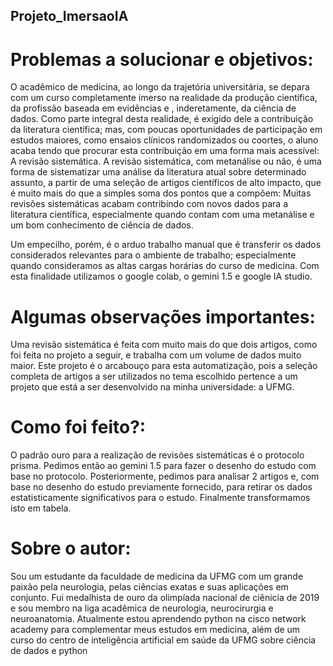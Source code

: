 ## Projeto_ImersaoIA
# Problemas a solucionar e objetivos:
O acadêmico de medicina, ao longo da trajetória universitária, se depara com um curso completamente imerso na realidade da produção científica, da profissão baseada em evidências e , inderetamente, da ciência de dados. 
Como parte integral desta realidade, é exigido dele a contribuição da literatura científica; mas, com poucas oportunidades de participação em estudos maiores, como ensaios clínicos randomizados ou coortes, o aluno acaba tendo que procurar esta contribuição em uma forma mais acessível: A revisão sistemática.
A revisão sistemática, com metanálise ou não, é uma forma de sistematizar uma análise da literatura atual sobre determinado assunto, a partir de uma seleção de artigos científicos de alto impacto, que é muito mais do que a simples soma dos pontos que a compõem: Muitas revisões sistemáticas acabam contribindo com novos dados para a literatura científica, especialmente quando contam com uma metanálise e um bom conhecimento de ciência de dados.

Um empecilho, porém, é o arduo trabalho manual que é transferir os dados considerados relevantes para o ambiente de trabalho; especialmente quando consideramos as altas cargas horárias do curso de medicina. Com esta finalidade utilizamos o google colab, o gemini 1.5 e google IA studio.

# Algumas observações importantes:
Uma revisão sistemática é feita com muito mais do que dois artigos, como foi feita no projeto a seguir, e trabalha com um volume de dados muito maior. Este projeto é o arcabouço para esta automatização, pois a seleção completa de artigos a ser utilizados no tema escolhido pertence a um projeto que está a ser desenvolvido na minha universidade: a UFMG. 

# Como foi feito?: 
O padrão ouro para a realização de revisões sistemáticas é o protocolo prisma. Pedimos então ao gemini 1.5 para fazer o desenho do estudo com base no protocolo. Posteriormente, pedimos para analisar 2 artigos e, com base no desenho do estudo previamente fornecido, para retirar os dados estatisticamente significativos para o estudo.
Finalmente transformamos isto em tabela.

# Sobre o autor:
Sou um estudante da faculdade de medicina da UFMG com um grande paixão pela neurologia, pelas ciências exatas e suas aplicações em conjunto. Fui medalhista de ouro da olimpíada nacional de ciênicia de 2019 e sou membro na liga acadêmica de neurologia, neurocirurgia e neuroanatomia.
Atualmente estou aprendendo python na cisco network academy para complementar meus estudos em medicina, além de um curso do centro de inteligência artificial em saúde da UFMG sobre ciência de dados e python
